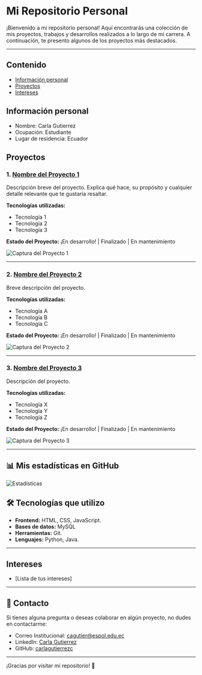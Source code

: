# Mi Repositorio Personal

¡Bienvenido a mi repositorio personal! Aquí encontrarás una colección de mis proyectos, trabajos y desarrollos realizados a lo largo de mi carrera. A continuación, te presento algunos de los proyectos más destacados.

---
## Contenido
* [Información personal](#información-personal)
* [Proyectos](#proyectos)
* [Intereses](#intereses)

## Información personal
* Nombre: Carla Gutierrez
* Ocupación: Estudiante
* Lugar de residencia: Ecuador

## Proyectos

### 1. [**Nombre del Proyecto 1**](enlace-al-proyecto-1)
Descripción breve del proyecto. Explica qué hace, su propósito y cualquier detalle relevante que te gustaría resaltar.

**Tecnologías utilizadas:**
- Tecnología 1
- Tecnología 2
- Tecnología 3

**Estado del Proyecto:** ¡En desarrollo! | Finalizado | En mantenimiento

![Captura del Proyecto 1](ruta/a/imagen1.png)

---

### 2. [**Nombre del Proyecto 2**](enlace-al-proyecto-2)
Breve descripción del proyecto.

**Tecnologías utilizadas:**
- Tecnología A
- Tecnología B
- Tecnología C

**Estado del Proyecto:** ¡En desarrollo! | Finalizado | En mantenimiento

![Captura del Proyecto 2](ruta/a/imagen2.png)

---

### 3. [**Nombre del Proyecto 3**](enlace-al-proyecto-3)
Descripción del proyecto.

**Tecnologías utilizadas:**
- Tecnología X
- Tecnología Y
- Tecnología Z

**Estado del Proyecto:** ¡En desarrollo! | Finalizado | En mantenimiento

![Captura del Proyecto 3](ruta/a/imagen3.png)

---
## 📊 Mis estadísticas en GitHub
![Estadísticas](https://github-readme-stats.vercel.app/api?username=carlagutierrezc&show_icons=true&theme=radical)

## 🛠 Tecnologías que utilizo

- **Frontend:** HTML, CSS, JavaScript.
- **Bases de datos:** MySQL
- **Herramientas:** Git.
- **Lenguajes:** Python, Java.

---
## Intereses
* [Lista de tus intereses]
---

## 📧 Contacto

Si tienes alguna pregunta o deseas colaborar en algún proyecto, no dudes en contactarme:

- Correo Institucional: [cagutier@espol.edu.ec](mailto:cagutier@espol.edu.ec)
- LinkedIn: [Carla Gutierrez](https://www.linkedin.com/in/carla-gutierrez-a70b15252?utm_source=share&utm_campaign=share_via&utm_content=profile&utm_medium=android_app)
- GitHub: [carlagutierrezc](https://github.com/carlagutierrezc)

---

¡Gracias por visitar mi repositorio! 🚀


